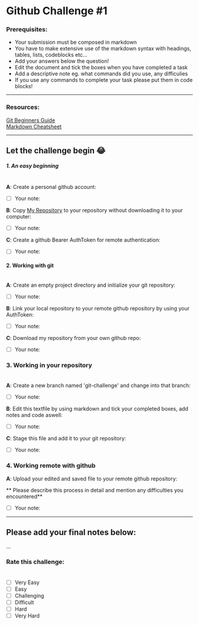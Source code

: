 # Github Challenge #1

### Prerequisites:

- Your submission must be composed in markdown
- You have to make extensive use of the markdown
  syntax with headings, tables, lists, codeblocks etc...
- Add your answers below the question!
- Edit the document and tick the boxes when you have
  completed a task
- Add a descriptive note eg. what commands did you use,
  any difficulies
- If you use any commands to complete your task please
  put them in code blocks!

---

### Resources:

[Git Beginners Guide](http://linuxpool.de/docs/git-tutorial-configuration-part.1.txt)<br />
[Markdown Cheatsheet](https://www.markdownguide.org/cheat-sheet/)

---

## Let the challenge begin :joy:

##### 1. An easy beginning<br /></br>

**A**: Create a personal github account:<br />
  - [ ] Your note:<br />

**B**: Copy [My Repository](https://github.com/TheMunkyHive/test-repo) to your repository
  without downloading it to your computer:
  - [ ] Your note:<br />

**C**: Create a github Bearer AuthToken for remote authentication:<br />
  - [ ] Your note:<br />

#### 2. Working with git<br /><br />

**A**: Create an empty project directory and initialize your git repository:<br />
  - [ ] Your note:<br>

**B**: Link your local repository to your remote github repository by using your AuthToken:<br />
  - [ ] Your note:<br />

**C**: Download my repository from your own github repo:<br />
- [ ] Your note:<br />

### 3. Working in your repository <br /><br />

**A**: Create a new branch named 'git-challenge' and change into that branch:<br />
  - [ ] Your note:<br />

**B**: Edit this textfile by using markdown and tick your completed boxes, add notes and code aswell:<br />
- [ ] Your note:<br />

**C**: Stage this file and add it to your git repository:<br />
  - [ ] Your note:<br />

### 4. Working remote with github

**A**: Upload your edited and saved file to your remote github repository:<br />

** Please describe this process in detail and mention any difficulties you encountered**
  - [ ] Your note:<br />

---

## Please add your final notes below:

...

### Rate this challenge:<br /><br />

- [ ] Very Easy<br />
- [ ] Easy<br />
- [ ] Challenging<br />
- [ ] Difficult<br />
- [ ] Hard<br />
- [ ] Very Hard<br />
